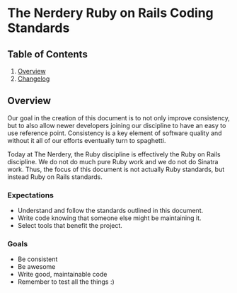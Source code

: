 # The Nerdery Ruby on Rails Coding Standards

## Table of Contents
  1. [Overview](#overview)
  1. [Changelog](/CHANGELOG.md)

## <a name="overview"></a>Overview

Our goal in the creation of this document is to not only improve consistency, but to also allow newer developers joining our discipline to have an easy to use reference point. Consistency is a key element of software quality and without it all of our efforts eventually turn to spaghetti.

Today at The Nerdery, the Ruby discipline is effectively the Ruby on Rails discipline. We do not do much pure Ruby work and we do not do Sinatra work. Thus, the focus of this document is not actually Ruby standards, but instead Ruby on Rails standards.

### Expectations

* Understand and follow the standards outlined in this document.
* Write code knowing that someone else might be maintaining it.
* Select tools that benefit the project.

### Goals

* Be consistent
* Be awesome
* Write good, maintainable code
* Remember to test all the things :)